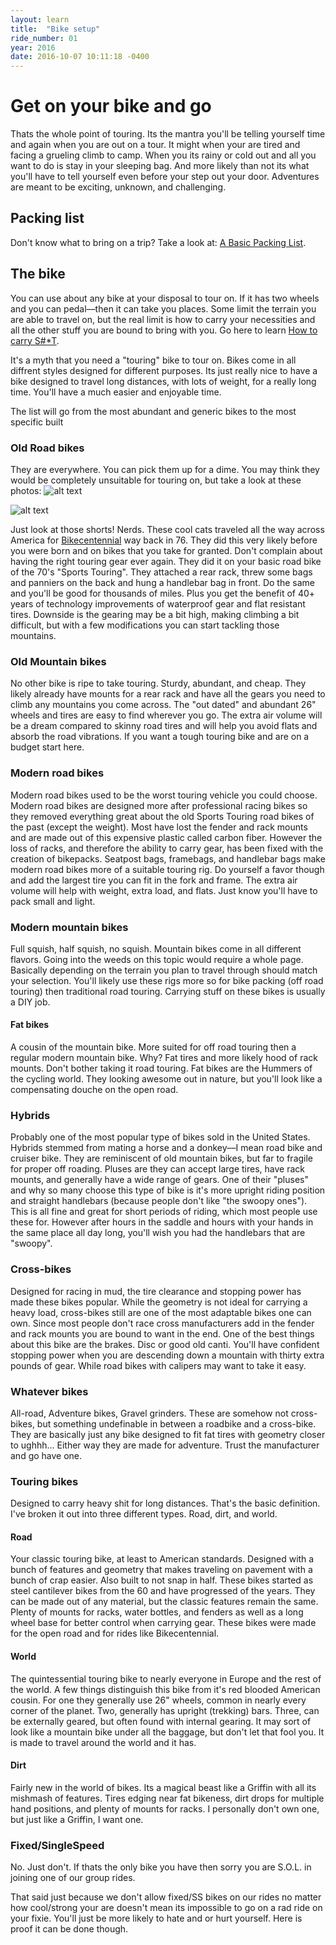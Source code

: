```yaml
---
layout: learn
title:  "Bike setup"
ride_number: 01
year: 2016
date: 2016-10-07 10:11:18 -0400
---
```



# Get on your bike and go

Thats the whole point of touring. Its the mantra you'll be telling yourself time and again when you are out on a tour. It might when your are tired and facing a grueling climb to camp. When you its rainy or cold out and all you want to do is stay in your sleeping bag. And more likely than not its what you'll have to tell yourself even before your step out your door. Adventures are meant to be exciting, unknown, and challenging. 

## Packing list

Don't know what to bring on a trip? Take a look at: [A Basic Packing List](/learn/packing-list). 



## The bike

You can use about any bike at your disposal to tour on. If it has two wheels and you can pedal––then it can take you places. Some limit the terrain you are able to travel on, but the real limit is how to carry your necessities and all the other stuff you are bound to bring with you. Go here to learn [How to carry S#*T](/learn/carry). 

It's a myth that you need a "touring" bike to tour on. Bikes come in all diffrent styles designed for different purposes. Its just really nice to have a bike designed to travel long distances, with lots of weight, for a really long time. You'll have a much easier and enjoyable time.


The list will go from the most abundant and generic bikes to the most specific built 


### Old Road bikes
They are everywhere. You can pick them up for a dime. You may think they would be completely unsuitable for touring on, but take a look at these photos:
![alt text](https://www.adventurecycling.org/default/assets/Image/About_Us/TA76_Chickahominy001.jpg "Logo Title Text 1")

![alt text](http://c8.staticflickr.com/7/6098/6237800823_703c5d6b64_b.jpg "Logo Title Text 1")

Just look at those shorts! Nerds. These cool cats traveled all the way across America for [Bikecentennial](https://en.wikipedia.org/wiki/Bikecentennial) way back in 76. They did this very likely before you were born and on bikes that you take for granted. Don't complain about having the right touring gear ever again. They did it on your basic road bike of the 70's "Sports Touring". They attached a rear rack, threw some bags and panniers on the back and hung a handlebar bag in front. Do the same and you'll be good for thousands of miles. Plus you get the benefit of 40+ years of technology improvements of waterproof gear and flat resistant tires. Downside is the gearing may be a bit high, making climbing a bit difficult, but with a few modifications you can start tackling those mountains.


### Old Mountain bikes
No other bike is ripe to take touring. Sturdy, abundant, and cheap. They likely already have mounts for a rear rack and have all the gears you need to climb any mountains you come across. The "out dated" and abundant 26" wheels and tires are easy to find wherever you go. The extra air volume will be a dream compared to skinny road tires and will help you avoid flats and absorb the road vibrations. If you want a tough touring bike and are on a budget start here.



### Modern road bikes
Modern road bikes used to be the worst touring vehicle you could choose. Modern road bikes are designed more after professional racing bikes so they removed everything great about the old Sports Touring road bikes of the past (except the weight). Most have lost the fender and rack mounts and are made out of this expensive plastic called carbon fiber. However the loss of racks, and therefore the ability to carry gear, has been fixed with the creation of bikepacks. Seatpost bags, framebags, and handlebar bags make modern road bikes more of a suitable touring rig. Do yourself a favor though and add the largest tire you can fit in the fork and frame. The extra air volume will help with weight, extra load, and flats. Just know you'll have to pack small and light.



### Modern mountain bikes
Full squish, half squish, no squish. Mountain bikes come in all different flavors. Going into the weeds on this topic would require a whole page. Basically depending on the terrain you plan to travel through should match your selection. You'll likely use these rigs more so for bike packing (off road touring) then traditional road touring. Carrying stuff on these bikes is usually a DIY job. 

#### Fat bikes
A cousin of the mountain bike. More suited for off road touring then a regular modern mountain bike. Why? Fat tires and more likely hood of rack mounts. Don't bother taking it road touring. Fat bikes are the Hummers of the cycling world. They looking awesome out in nature, but you'll look like a compensating douche on the open road. 


### Hybrids
Probably one of the most popular type of bikes sold in the United States. Hybrids stemmed from mating a horse and a donkey––I mean road bike and cruiser bike. They are reminiscent of old mountain bikes, but far to fragile for proper off roading. Pluses are they can accept large tires, have rack mounts, and generally have a wide range of gears. One of their "pluses" and why so many choose this type of bike is it's more upright riding position and straight handlebars (because people don't like "the swoopy ones"). This is all fine and great for short periods of riding, which most people use these for. However after hours in the saddle and hours with your hands in the same place all day long, you'll wish you had the handlebars that are "swoopy".


### Cross-bikes
Designed for racing in mud, the tire clearance and stopping power has made these bikes popular. While the geometry is not ideal for carrying a heavy load, cross-bikes still are one of the most adaptable bikes one can own. Since most people don't race cross manufacturers add in the fender and rack mounts you are bound to want in the end. One of the best things about this bike are the brakes. Disc or good old canti. You'll have confident stopping power when you are descending down a mountain with thirty extra pounds of gear. While road bikes with calipers may want to take it easy. 



### Whatever bikes
All-road, Adventure bikes, Gravel grinders. These are somehow not cross-bikes, but something undefinable in between a roadbike and a cross-bike. They are basically just any bike designed to fit fat tires with geometry closer to ughhh... Either way they are made for adventure. Trust the manufacturer and go have one.


### Touring bikes
Designed to carry heavy shit for long distances. That's the basic definition. I've broken it out into three different types. Road, dirt, and world.

#### Road
Your classic touring bike, at least to American standards. Designed with a bunch of features and geometry that makes traveling on pavement with a bunch of crap easier. Also built to not snap in half. These bikes started as steel cantilever bikes from the 60 and have progressed of the years. They can be made out of any material, but the classic features remain the same. Plenty of mounts for racks, water bottles, and fenders as well as a long wheel base for better control when carrying gear. These bikes were made for the open road and for rides like Bikecentennial.  

#### World 
The quintessential touring bike to nearly everyone in Europe and the rest of the world. A few things distinguish this bike from it's red blooded American cousin. For one they generally use 26" wheels, common in nearly every corner of the planet. Two, generally has upright (trekking) bars. Three, can be externally geared, but often found with internal gearing. It may sort of look like a mountain bike under all the baggage, but don't let that fool you. It is made to travel around the world and it has. 


#### Dirt
Fairly new in the world of bikes. Its a magical beast like a Griffin with all its mishmash of features. Tires edging near fat bikeness, dirt drops for multiple hand positions, and plenty of mounts for racks. I personally don't own one, but just like a Griffin, I want one.


### Fixed/SingleSpeed
No. Just don't. If thats the only bike you have then sorry you are S.O.L. in joining one of our group rides. 

That said just because we don't allow fixed/SS bikes on our rides no matter how cool/strong your are doesn't mean its impossible to go on a rad ride on your fixie. You'll just be more likely to hate and or hurt yourself. Here is proof it can be done though.



